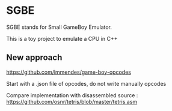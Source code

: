 # SGBE

SGBE stands for Small GameBoy Emulator.

This is a toy project to emulate a CPU in C++

## New approach

https://github.com/lmmendes/game-boy-opcodes

Start with a .json file of opcodes, do not write manually opcodes

Compare implementation with disassembled source :
https://github.com/osnr/tetris/blob/master/tetris.asm
